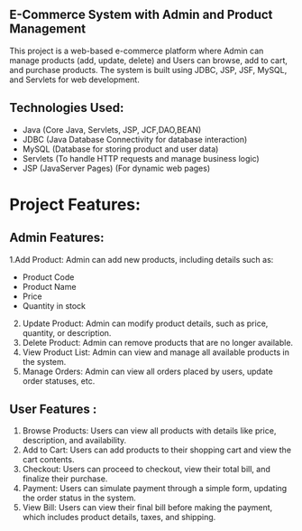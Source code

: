 E-Commerce System with Admin and Product Management
-----------------------------------------------------
This project is a web-based e-commerce platform where Admin can manage products (add, update, delete) and Users can browse, add to cart, and purchase products.
The system is built using JDBC, JSP, JSF, MySQL, and Servlets for web development.

Technologies Used:
-------------------
* Java (Core Java, Servlets, JSP, JCF,DAO,BEAN)
* JDBC (Java Database Connectivity for database interaction)
* MySQL (Database for storing product and user data)
* Servlets (To handle HTTP requests and manage business logic)
* JSP (JavaServer Pages) (For dynamic web pages)

Project Features:
================
Admin Features:
----------------
1.Add Product: Admin can add new products, including details such as:
  * Product Code
  * Product Name
  * Price
  * Quantity in stock
2. Update Product: Admin can modify product details, such as price, quantity, or description.
3. Delete Product: Admin can remove products that are no longer available.
4. View Product List: Admin can view and manage all available products in the system.
5. Manage Orders: Admin can view all orders placed by users, update order statuses, etc.

  
User Features :
---------------
1. Browse Products: Users can view all products with details like price, description, and availability.
2. Add to Cart: Users can add products to their shopping cart and view the cart contents.
3. Checkout: Users can proceed to checkout, view their total bill, and finalize their purchase.
4. Payment: Users can simulate payment through a simple form, updating the order status in the system.
5. View Bill: Users can view their final bill before making the payment, which includes product details, taxes, and shipping.
